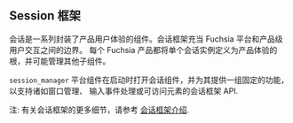<!-- ## Session framework -->
## Session 框架

<!-- Sessions are components that encapsulate a product’s user experience. The
session framework serves as a boundary between the Fuchsia platform and the
product-level user interaction. Each Fuchsia product defines a single session
instance as the root of the product experience, which may or may not manage
additional child components. -->
会话是一系列封装了产品用户体验的组件。会话框架充当 Fuchsia 平台和产品级用户交互之间的边界。 
每个 Fuchsia 产品都将单个会话实例定义为产品体验的根，并可能管理其他子组件。


<!-- The `session_manager` platform component starts the session component on boot
and offers it a fixed set of capabilities necessary to support the session
framework APIs for elements such as window management, input event handling, or
accessibility. -->
`session_manager` 平台组件在启动时打开会话组件，并为其提供一组固定的功能，以支持诸如窗口管理、
输入事件处理或可访问元素的会话框架 API.

<!-- Note: For more details on the session framework, see
[Introduction to the session framework](/concepts/session/introduction.md). -->
注: 有关会话框架的更多细节，请参考
[会话框架介绍](/concepts/session/introduction.md).
